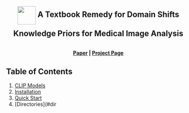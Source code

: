 <h2 align="center" style="line-height: 50px;">
    <img src="https://qysoraka.github.io/Knowledge-Shift_MedImg-Analysis_KnoBo/static/images/knobo_logo.png" style="vertical-align: middle;" width="50px"/>
    A Textbook Remedy for Domain Shifts <br>
    Knowledge Priors for Medical Image Analysis
</h2>


<h4 align="center">
  <a href="https://arxiv.org/abs/2405.14839">Paper</i></a> | <a href="https://qysoraka.github.io/Knowledge-Shift_MedImg-Analysis_KnoBo/">Project Page</i></a>
</h4>

## Table of Contents
1. [CLIP Models](#clip-models)
2. [Installation](#installation)
3. [Quick Start](#quick-start)
4. [Directories](#dir